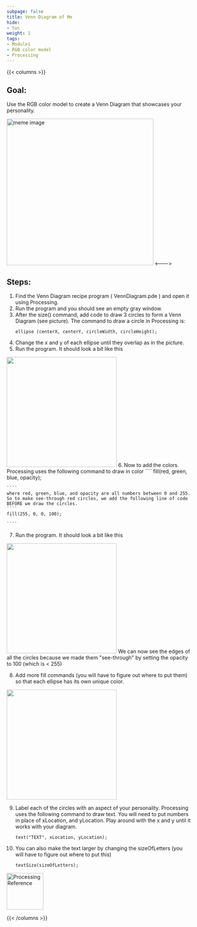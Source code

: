 ```yaml
---
subpage: false
title: Venn Diagram of Me
hide:
- toc
weight: 1
tags: 
- Module1
- RGB color model
- Processing
---
```


{{< columns >}} 

## Goal:

Use the RGB color model to create a Venn Diagram that showcases your personality.

<img src="/images/recipes/logicalDot.png" height="400" alt="meme image">
<---> <!-- separator between columns -->

## Steps:
1. Find the Venn Diagram recipe program ( VennDiagram.pde ) and open it using Processing.
2. Run the program and you should see an empty gray window.
3. After the size() command, add code to draw 3 circles to form a Venn Diagram (see picture). The command to draw a circle in Processing is:
	````
	ellipse (centerX, centerY, circleWidth, circleHeight);

	````
4. Change the x and y of each ellipse until they overlap as in the picture.
5. Run the program. It should look a bit like this
<img src="/images/recipes/whiteCircles.png" height="300">
6. Now to add the colors. Processing uses the following command to draw in color
	````
	fill(red, green, blue, opacity);

	````
	where red, green, blue, and opacity are all numbers between 0 and 255. So to make see-through red circles, we add the following line of code BEFORE we draw the circles.
	````
	fill(255, 0, 0, 100);

	````
7. Run the program. It should look a bit like this
<img src="/images/recipes/redCircles.png" height="300"> 
	We can now see the edges of all the circles because we made them "see-through" by setting the opacity to 100 (which is < 255)

8. Add more fill commands (you will have to figure out where to put them) so that each ellipse has its own unique color.
	
<img src="/images/recipes/colorfulCircles.png" height="300">

9. Label each of the circles with an aspect of your personality. Processing uses the following command to draw text. You will need to put numbers in place of xLocation, and yLocation. Play around with the x and y until it works with your diagram.

	````
	text("TEXT", xLocation, yLocation);

	````

10. You can also make the text larger by changing the sizeOfLetters (you will have to figure out where to put this)


	````
	textSize(sizeOfLetters);

	````


  <a href="https://processing.org/reference">
    <img src="/images/p3logo.jpeg" height="100" class="footer" alt="Processing Reference"></a>

{{< /columns >}}
                    